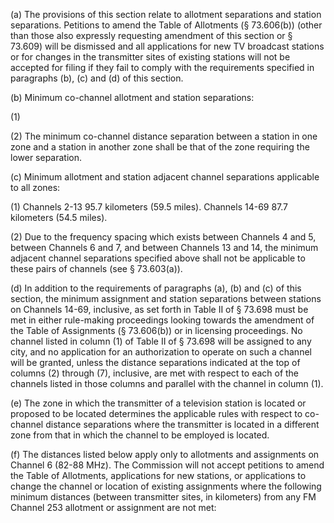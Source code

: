 (a) The provisions of this section relate to allotment separations and station separations. Petitions to amend the Table of Allotments (§ 73.606(b)) (other than those also expressly requesting amendment of this section or § 73.609) will be dismissed and all applications for new TV broadcast stations or for changes in the transmitter sites of existing stations will not be accepted for filing if they fail to comply with the requirements specified in paragraphs (b), (c) and (d) of this section.
              

(b) Minimum co-channel allotment and station separations:

(1)

(2) The minimum co-channel distance separation between a station in one zone and a station in another zone shall be that of the zone requiring the lower separation.

(c) Minimum allotment and station adjacent channel separations applicable to all zones:

(1) Channels 2-13 95.7 kilometers (59.5 miles). Channels 14-69 87.7 kilometers (54.5 miles).

(2) Due to the frequency spacing which exists between Channels 4 and 5, between Channels 6 and 7, and between Channels 13 and 14, the minimum adjacent channel separations specified above shall not be applicable to these pairs of channels (see § 73.603(a)).

(d) In addition to the requirements of paragraphs (a), (b) and (c) of this section, the minimum assignment and station separations between stations on Channels 14-69, inclusive, as set forth in Table II of § 73.698 must be met in either rule-making proceedings looking towards the amendment of the Table of Assignments (§ 73.606(b)) or in licensing proceedings. No channel listed in column (1) of Table II of § 73.698 will be assigned to any city, and no application for an authorization to operate on such a channel will be granted, unless the distance separations indicated at the top of columns (2) through (7), inclusive, are met with respect to each of the channels listed in those columns and parallel with the channel in column (1).

(e) The zone in which the transmitter of a television station is located or proposed to be located determines the applicable rules with respect to co-channel distance separations where the transmitter is located in a different zone from that in which the channel to be employed is located.
              

(f) The distances listed below apply only to allotments and assignments on Channel 6 (82-88 MHz). The Commission will not accept petitions to amend the Table of Allotments, applications for new stations, or applications to change the channel or location of existing assignments where the following minimum distances (between transmitter sites, in kilometers) from any FM Channel 253 allotment or assignment are not met:

